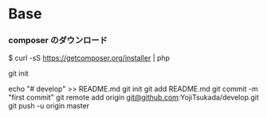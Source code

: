 # Base

### composer のダウンロード
$ curl -sS https://getcomposer.org/installer | php


git init


echo "# develop" >> README.md
git init
git add README.md
git commit -m "first commit"
git remote add origin git@github.com:YojiTsukada/develop.git
git push -u origin master
